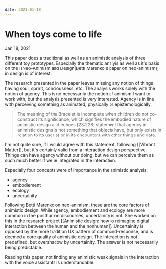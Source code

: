 ```yaml
---
date: 2021-01-18
---
```

# When toys come to life
Jan 18, 2021

This paper does a traditional as well as an animistic analysis of three different toy prototypes. Especially the thematic analyis as well as it's basis on the [[Neo-Animism and Design|Betti Marenko's paper on neo-animism]] in design is of interest.

The research presented in the paper leaves missing any notion of things having soul, spririt, conciousness, etc. The analysis works solely with the notion of agency. This is no necessarily the notion of animism I want to work with, but the analysis presented is very interested. Agency is in line with perceiving something as animated, physically or epistemologically. 

> The meaning of the Bracelet is incomplete when children do not co-construct its significance, which signifies the embodied nature of animistic design and echoes [23:228] statement that agency in animistic designs is not something that objects have, but only exists in relation to its user(s) or in its encounters with other things and data.

I'm not quite sure, if I would agree with this statement, following [[Vibrant Matter]], but it's certainly valid from a interaction design perspective. Things can have agency without our doing, but we can perceive them as such much better if we're integrated in the interaction.

Especially four concepts were of importance in the animistic analysis:

- agency
- embodiement
- ecology
- uncertainity

Following Betti Marenko on neo-animism, these are the core factors of animistic design. While agency, embodiement and ecology are more common in the posthuman discourses, uncertainity is not. She worked on this in the research project [[Animistic design: how to reimagine digital interaction between the human and the nonhuman]]. Uncertainity is opposed by the more tradition UX pattern of command-response, and is deemed a core quality of animisitic design. The interaction is not predefined, but overshadow by uncertainity. The answer is not necessarily being predictable.

Reading this paper, not finding any animistic weak signals in the interaction with the voice assistants is understandable.